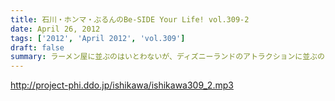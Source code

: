 ```yaml
---
title: 石川・ホンマ・ぶるんのBe-SIDE Your Life! vol.309-2
date: April 26, 2012
tags: ['2012', 'April 2012', 'vol.309']
draft: false
summary: ラーメン屋に並ぶのはいとわないが、ディズニーランドのアトラクションに並ぶのはハテサテできるのものなのかどうかと・・・聞くに半分以上の時間を「並ぶ」そして「喫煙」となるわけであり。疲れますな。ＮＡＭＡＥ
---
```


http://project-phi.ddo.jp/ishikawa/ishikawa309_2.mp3